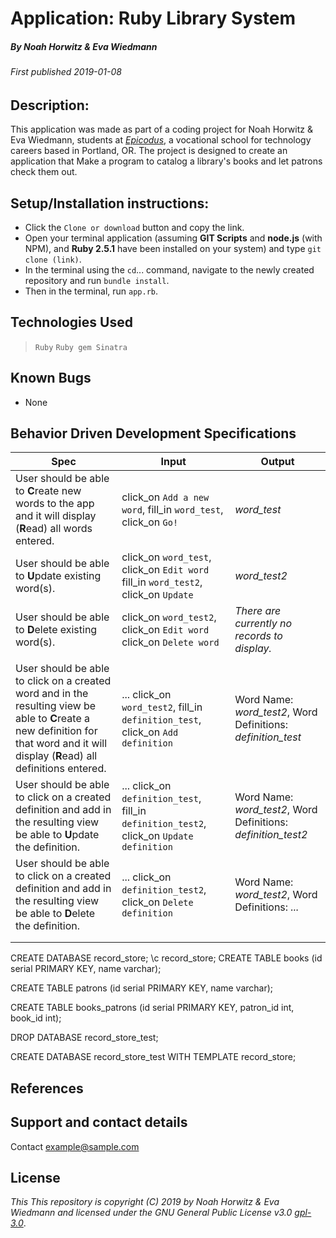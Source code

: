 # Application: **Ruby Library System**

##### By Noah Horwitz & Eva Wiedmann

###### _First published 2019-01-08_

## Description:
This application was made as part of a coding project for Noah Horwitz & Eva Wiedmann, students at _[Epicodus](http://www.epicodus.com)_, a vocational school for technology careers based in Portland, OR. The project is designed to create an application that Make a program to catalog a library's books and let patrons check them out.


<!-- This project is fully deployed on **Heroku** [here](https://make-a-word-foundation.herokuapp.com/) -->

## Setup/Installation instructions:
* Click the `Clone or download` button and copy the link.
* Open your terminal application (assuming **GIT Scripts** and **node.js** (with NPM), and **Ruby 2.5.1** have been installed on your system) and type `git clone (link)`.
* In the terminal using the `cd`... command, navigate to the newly created repository and run `bundle install`.
* Then in the terminal, run `app.rb`.


## Technologies Used
> `Ruby`
> `Ruby gem Sinatra`

## Known Bugs
* None

## Behavior Driven Development Specifications

|Spec|Input|Output|
|-|-|-|
|User should be able to **C**reate new words to the app and it will display (**R**ead) all words entered.|click_on `Add a new word`, fill_in `word_test`, click_on `Go!`|_word_test_|
|User should be able to **U**pdate existing word(s).|click_on `word_test`, click_on `Edit word` fill_in `word_test2`, click_on `Update`| _word_test2_|
|User should be able to **D**elete existing word(s).|click_on `word_test2`, click_on `Edit word` click_on `Delete word`| _There are currently no records to display._|
||||
|User should be able to click on a created word and in the resulting view be able to **C**reate a new definition for that word and it will display (**R**ead) all definitions entered.|... click_on `word_test2`, fill_in `definition_test`, click_on `Add definition` |Word Name: _word_test2_, Word Definitions: _definition_test_|
|User should be able to click on a created definition and add in the resulting view be able to **U**pdate the definition.|... click_on `definition_test`, fill_in `definition_test2`, click_on `Update definition` |Word Name: _word_test2_, Word Definitions: _definition_test2_|
|User should be able to click on a created definition and add in the resulting view be able to **D**elete the definition.|... click_on `definition_test2`, click_on `Delete definition` |Word Name: _word_test2_, Word Definitions: _..._|
||||
||||


CREATE DATABASE record_store;
\c record_store;
CREATE TABLE books (id serial PRIMARY KEY, name varchar);
<!-- CREATE TABLE songs (id serial PRIMARY KEY, name varchar, book_id int); -->

CREATE TABLE patrons (id serial PRIMARY KEY, name varchar);

CREATE TABLE books_patrons (id serial PRIMARY KEY, patron_id int, book_id int);

DROP DATABASE record_store_test;

CREATE DATABASE record_store_test WITH TEMPLATE record_store;



## References

## Support and contact details
Contact [example@sample.com](mailto:example@sample.com)

## License
_This This repository is copyright (C) 2019 by Noah Horwitz & Eva Wiedmann and licensed under the GNU General Public License v3.0 [gpl-3.0](https://www.gnu.org/licenses/gpl-3.0.en.html)_.
